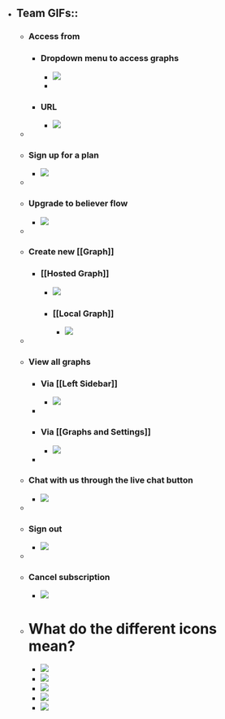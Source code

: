 - ## Team GIFs::
    - ### Access from
        - ### Dropdown menu to access graphs
            - ![](https://firebasestorage.googleapis.com/v0/b/firescript-577a2.appspot.com/o/imgs%2Fapp%2Fhelp-documentation%2FeFf25Fq_-A.gif?alt=media&token=f8a7adc0-6992-4b9e-9b1b-75ef0f209220)
            - 
        - ### URL
            - ![](https://firebasestorage.googleapis.com/v0/b/firescript-577a2.appspot.com/o/imgs%2Fapp%2Fhelp-documentation%2Frx9XKw3a1I.gif?alt=media&token=b68a9063-4324-4d54-8b79-206af1e2a7d8)
    - 
    - ### Sign up for a plan
        - ![](https://firebasestorage.googleapis.com/v0/b/firescript-577a2.appspot.com/o/imgs%2Fapp%2Fhelp-documentation%2F_m1ogNTpFh.gif?alt=media&token=abfa8703-db04-4011-ada1-48220ed1e95b)
    - 
    - ### Upgrade to believer flow
        - ![](https://firebasestorage.googleapis.com/v0/b/firescript-577a2.appspot.com/o/imgs%2Fapp%2Fhelp-documentation%2FnM5wcOhskc.gif?alt=media&token=40ad89ee-40f3-4de9-8eb4-7281afa3f789)
    - 
    - ### Create new [[Graph]]
        - ### [[Hosted Graph]]
            - ![](https://firebasestorage.googleapis.com/v0/b/firescript-577a2.appspot.com/o/imgs%2Fapp%2Fhelp-documentation%2Fi8T4ru8TAo.gif?alt=media&token=de655cc0-889b-4735-a01c-8d34e5ad3103)
            - ### [[Local Graph]]
                - ![](https://firebasestorage.googleapis.com/v0/b/firescript-577a2.appspot.com/o/imgs%2Fapp%2Fhelp-documentation%2FUKPFUwGlCg.gif?alt=media&token=5e551237-29da-43ef-bd77-160795d51ca9)
    - 
    - ### View all graphs
        - ### Via [[Left Sidebar]]
            - ![](https://firebasestorage.googleapis.com/v0/b/firescript-577a2.appspot.com/o/imgs%2Fapp%2Fhelp-documentation%2FTba8Z2P_xZ.gif?alt=media&token=b1ab3dc4-f818-44ab-8dc6-4970b291c4e6)
        - 
        - ### Via [[Graphs and Settings]]
            - ![](https://firebasestorage.googleapis.com/v0/b/firescript-577a2.appspot.com/o/imgs%2Fapp%2Fhelp-documentation%2FIAhXgt0D7b.gif?alt=media&token=be9f1773-5c61-472c-b207-5fb485a0a461)
        - 
    - ### Chat with us through the live chat button
        - ![](https://firebasestorage.googleapis.com/v0/b/firescript-577a2.appspot.com/o/imgs%2Fapp%2Fhelp-documentation%2Fp4j-x7Aw90.gif?alt=media&token=25df2c65-6b47-4a57-92c0-a9acb496ff31)
    - 
    - ### Sign out
        - ![](https://firebasestorage.googleapis.com/v0/b/firescript-577a2.appspot.com/o/imgs%2Fapp%2Fhelp-documentation%2FJuTSrhqxQx.gif?alt=media&token=c73c6912-9e3c-48dd-9111-641281349170)
    - 
    - ### Cancel subscription
        - ![](https://firebasestorage.googleapis.com/v0/b/firescript-577a2.appspot.com/o/imgs%2Fapp%2Fhelp-documentation%2FDZYkxL9L-C.gif?alt=media&token=31fb02dc-6d1c-4151-9b79-e6c3f6de465f)
    - # What do the different icons mean?
        - ![](https://firebasestorage.googleapis.com/v0/b/firescript-577a2.appspot.com/o/imgs%2Fapp%2Fhelp-documentation%2FxCqTuAU4P9.png?alt=media&token=b4925722-3d54-4427-b3b6-161c796c70c6)
        - ![](https://firebasestorage.googleapis.com/v0/b/firescript-577a2.appspot.com/o/imgs%2Fapp%2Fhelp-documentation%2FzsUfoJTbkf.png?alt=media&token=81382a9e-b7e9-4d1e-88ae-67182c9e16a2)
        - ![](https://firebasestorage.googleapis.com/v0/b/firescript-577a2.appspot.com/o/imgs%2Fapp%2Fhelp-documentation%2F7o2QsjtwRI.png?alt=media&token=35d74526-bc71-4323-8e57-58bf6cb99416)
        - ![](https://firebasestorage.googleapis.com/v0/b/firescript-577a2.appspot.com/o/imgs%2Fapp%2Fhelp-documentation%2FkPbJKWltY6.png?alt=media&token=d53ba3db-d911-4cd0-9692-e26bec4d55de)
        - ![](https://firebasestorage.googleapis.com/v0/b/firescript-577a2.appspot.com/o/imgs%2Fapp%2Fhelp-documentation%2FE_gU_n8QSX.png?alt=media&token=29d8a866-5692-4963-941f-1231b1836447)
